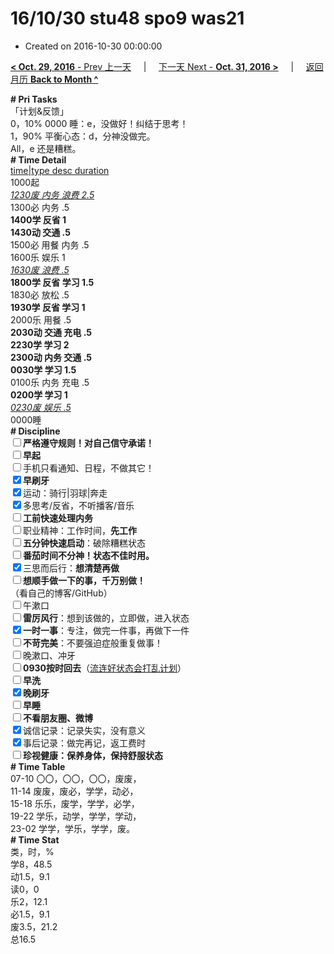 # 16/10/30 stu48 spo9 was21

- Created on 2016-10-30 00:00:00

[**< Oct. 29, 2016** - Prev 上一天](/lifelogs/2016/10/d29.md) &nbsp; &nbsp; | &nbsp; &nbsp; [下一天 Next - **Oct. 31, 2016 >**](/lifelogs/2016/10/d31.md) &nbsp; &nbsp; |  &nbsp; &nbsp; [返回月历 **Back to Month ^**](/lifelogs/2016/10/index.md)
<br/><div><b># Pri Tasks</b></div><div>「计划&amp;反馈」</div><div>0，10% 0000 睡：e，没做好！纠结于思考！</div><div>1，90% 平衡心态：d，分神没做完。</div><div>All，e 还是糟糕。</div><div><b># Time Detail</b></div><div><u>time|type desc duration</u></div><div>1000起</div><div><u><i>1230废 内务 浪费 2.5</i></u></div><div>1300必 内务 .5</div><div><b>1400学 反省 1</b></div><div><b>1430动 交通 .5</b></div><div>1500必 用餐 内务 .5</div><div>1600乐 娱乐 1</div><div><u><i>1630废 浪费 .5</i></u></div><div><b>1800学 反省 学习 1.5</b></div><div>1830必 放松 .5</div><div><b>1930学 反省 学习 1</b></div><div>2000乐 用餐 .5</div><div><b>2030动 交通 充电 .5</b></div><div><b>2230学 学习 2</b></div><div><b>2300动 内务 交通 .5</b></div><div><b>0030学 学习 1.5</b></div><div>0100乐 内务 充电 .5</div><div><b>0200学 学习 1</b></div><div><u><i>0230废 娱乐 .5</i></u></div><div>0000睡</div><div><b># Discipline</b></div><div><b><input type="checkbox"/></b><b>严格遵守规则！对自己信守承诺！</b></div><div><b><input type="checkbox"/></b><b>早起</b></div><div><input type="checkbox"/>手机只看通知、日程，不做其它！</div><div><input checked="true" type="checkbox"/><b>早刷牙</b></div><div><input checked="true" type="checkbox"/>运动：骑行|羽球|奔走</div><div><input checked="true" type="checkbox"/>多思考/反省，不听播客/音乐</div><div><input type="checkbox"/><b>工前快速处理内务</b></div><div><input type="checkbox"/>职业精神：工作时间，<b>先工作</b></div><div><input type="checkbox"/><b>五分钟快速启动</b>：破除糟糕状态</div><div><b><input type="checkbox"/></b><b>番茄时间不分神！状态不佳时用。</b></div><div><input checked="true" type="checkbox"/>三思而后行：<b>想清楚再做</b></div><div><input type="checkbox"/><b>想顺手做一下的事，千万别做！</b></div><div>（看自己的博客/GitHub）</div><div><input type="checkbox"/>午漱口</div><div><input type="checkbox"/><b>雷厉风行</b>：想到该做的，立即做，进入状态</div><div><input checked="true" type="checkbox"/><b>一时一事</b>：专注，做完一件事，再做下一件</div><div><input type="checkbox"/><b>不苛完美</b>：不要强迫症般重复做事！</div><div><input type="checkbox"/>晚漱口、冲牙</div><div><u><input type="checkbox"/></u><b>0930</b><b>按时回去</b>（<u>流连好状态会打乱计划</u>）</div><div><input type="checkbox"/><b>早洗</b></div><div><b><input checked="true" type="checkbox"/></b><b>晚刷牙</b></div><div><input type="checkbox"/><b>早睡</b></div><div><b><input type="checkbox"/></b><b>不看朋友圈、微博</b></div><div><input checked="true" type="checkbox"/>诚信记录：记录失实，没有意义</div><div><input checked="true" type="checkbox"/>事后记录：做完再记，返工费时</div><div><b><input type="checkbox"/></b><b>珍视健康：保养身体，保持舒服状态</b></div><div><b># Time Table</b></div><div>07-10 〇〇，〇〇，〇〇，废废，</div><div>11-14 废废，废必，学学，动必，</div><div>15-18 乐乐，废学，学学，必学，</div><div>19-22 学乐，动学，学学，学动，</div><div>23-02 学学，学乐，学学，废。</div><div><b># Time Stat</b></div><div>类，时，%</div><div>学8，48.5</div><div>动1.5，9.1</div><div>读0，0</div><div>乐2，12.1</div><div>必1.5，9.1</div><div>废3.5，21.2</div><div>总16.5</div>
